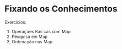 # Fixando os Conhecimentos

Exercícios:

1. Operações Básicas com Map
2. Pesquisa em Map
3. Ordenação nas Map
